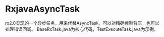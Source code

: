 # RxjavaAsyncTask
rx2.0实现的一个异步任务，用来代替AsyncTask，可以对精确控制背压，也可以处理错误回调。
BaseRxTask.java为核心代码，TestExecuteTask.java为示例。
